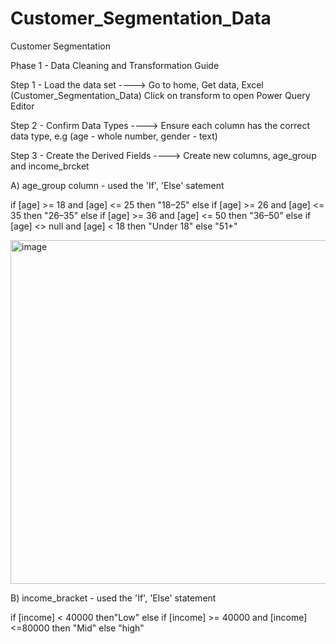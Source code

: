 # Customer_Segmentation_Data
Customer Segmentation 

Phase 1 - Data Cleaning and Transformation Guide 

Step 1 - Load the data set ----> Go to home, Get data, Excel (Customer_Segmentation_Data)
Click on transform to open Power Query Editor 

Step 2 - Confirm Data Types ----> Ensure each column has the correct data type, e.g (age -  whole number, gender - text)

Step 3 - Create the Derived Fields ----> Create new columns, age_group and income_brcket

A) age_group column - used the 'If', 'Else' satement 


if [age] >= 18 and [age] <= 25 then "18–25"
  else if [age] >= 26 and [age] <= 35 then "26–35"
  else if [age] >= 36 and [age] <= 50 then "36–50"
  else if [age] <> null and [age] < 18 then "Under 18"
  else "51+"

<img width="875" height="550" alt="image" src="https://github.com/user-attachments/assets/70651cda-31a9-4f7f-aa4a-32eb0d7c60e4" />

  

B) income_bracket - used the 'If', 'Else' statement 


if [income] < 40000 then"Low"
else if [income] >= 40000 and [income] <=80000 then "Mid"
else "high"



